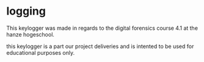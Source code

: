 # logging

This keylogger was made in regards to the digital forensics course 4.1 at the hanze hogeschool.

this keylogger is a part our project deliveries and is intented to be used for educational purposes only.
